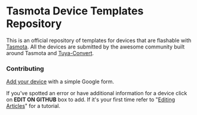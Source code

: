 # Tasmota Device Templates Repository
This is an official repository of templates for devices that are flashable with [Tasmota](http://tasmota.com). 
All the devices are submitted by the awesome community built around Tasmota and [Tuya-Convert](https://github.com/ct-Open-Source/tuya-convert).

### Contributing
[Add your device](https://templates.blakadder.com/new.html) with a simple Google form.

If you've spotted an error or have additional information for a device click on **EDIT ON GITHUB** box to add. 
If it's your first time refer to "[Editing Articles](https://tasmota.github.io/docs/#/Contributing?id=editing-articles)" for a tutorial. 
